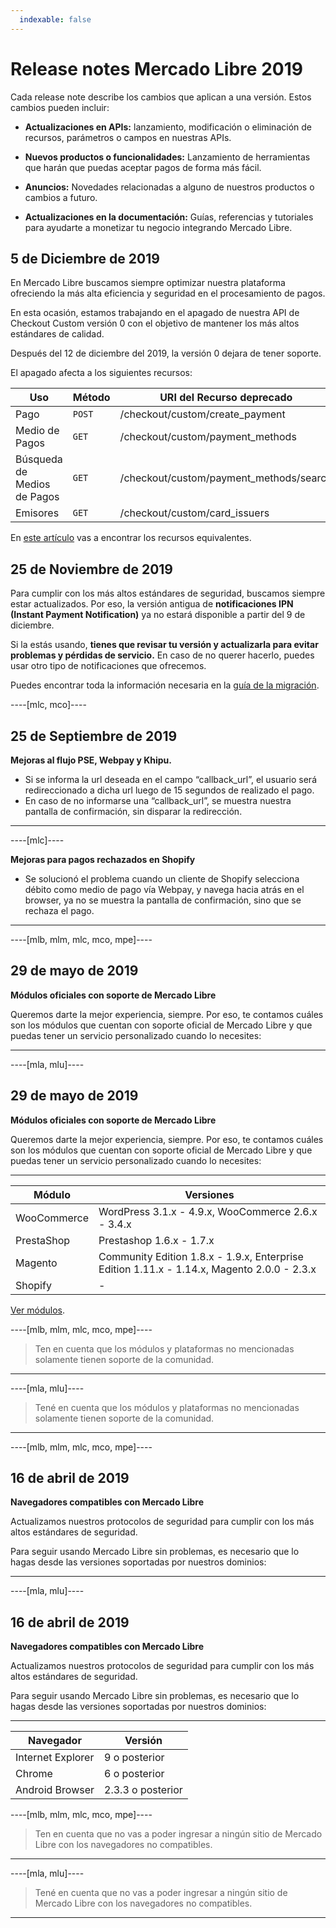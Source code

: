 ```yaml
---
  indexable: false
---
```

# Release notes Mercado Libre 2019

Cada release note describe los cambios que aplican a una versión. Estos cambios pueden incluir:

- **Actualizaciones en APIs:** lanzamiento, modificación o eliminación de recursos, parámetros o campos en nuestras APIs.

- **Nuevos productos o funcionalidades:** Lanzamiento de herramientas que harán que puedas aceptar pagos de forma más fácil.

- **Anuncios:** Novedades relacionadas a alguno de nuestros productos o cambios a futuro.

- **Actualizaciones en la documentación:** Guías, referencias y tutoriales para ayudarte a monetizar tu negocio integrando Mercado Libre.

## 5 de Diciembre de 2019

En Mercado Libre buscamos siempre optimizar nuestra plataforma ofreciendo la más alta eficiencia y seguridad en el procesamiento de pagos.

En esta ocasión, estamos trabajando en el apagado de nuestra API de Checkout Custom versión 0 con el objetivo de mantener los más altos estándares de calidad.

Después del 12 de diciembre del 2019, la versión 0 dejara de tener soporte.

El apagado afecta a los siguientes recursos:

| Uso | Método | URI del Recurso deprecado |
| --- | --- | --- |
| Pago | `POST` | /checkout/custom/create_payment |
| Medio de Pagos | `GET` | /checkout/custom/payment_methods |
| Búsqueda de Medios de Pagos| `GET` | /checkout/custom/payment_methods/search |
| Emisores | `GET` | /checkout/custom/card_issuers |

En [este artículo](https://www.mercadopago[FAKER][URL][DOMAIN]/developers/es/guides/online-payments/checkout-api/introduction) vas a encontrar los recursos equivalentes.

## 25 de Noviembre de 2019

Para cumplir con los más altos estándares de seguridad, buscamos siempre estar actualizados. Por eso, la versión antigua de **notificaciones IPN (Instant Payment Notification)** ya no estará disponible a partir del 9 de diciembre.

Si la estás usando, **tienes que revisar tu versión y actualizarla para evitar problemas y pérdidas de servicio.** En caso de no querer hacerlo, puedes usar otro tipo de notificaciones que ofrecemos.

Puedes encontrar toda la información necesaria en la [guía de la migración](https://www.mercadopago.com.ar/developers/es/guides/resources/changelog/migration-guides/ipn-ow-guide).

----[mlc, mco]----

## 25 de Septiembre de 2019

**Mejoras al flujo PSE, Webpay y Khipu.**

- Si se informa la url deseada en el campo “callback_url”, el usuario será redireccionado a dicha url luego de 15 segundos de realizado el pago.
- En caso de no informarse una “callback_url”, se muestra nuestra pantalla de confirmación, sin disparar la redirección.

------------
----[mlc]----

**Mejoras para pagos rechazados en Shopify**

- Se solucionó el problema cuando un cliente de Shopify selecciona débito como medio de pago vía Webpay, y navega hacia atrás en el browser, ya no se muestra la pantalla de confirmación, sino que se rechaza el pago.

------------

----[mlb, mlm, mlc, mco, mpe]----

## 29 de mayo de 2019

**Módulos oficiales con soporte de Mercado Libre**

Queremos darte la mejor experiencia, siempre. Por eso, te contamos cuáles son los módulos que cuentan con soporte oficial de Mercado Libre y que puedas tener un servicio personalizado cuando lo necesites:

------------
----[mla, mlu]----

## 29 de mayo de 2019

**Módulos oficiales con soporte de Mercado Libre**

Queremos darte la mejor experiencia, siempre. Por eso, te contamos cuáles son los módulos que cuentan con soporte oficial de Mercado Libre y que puedas tener un servicio personalizado cuando lo necesites:

------------


| Módulo | Versiones |
| --- | --- |
| WooCommerce | WordPress 3.1.x - 4.9.x, WooCommerce 2.6.x - 3.4.x |
| PrestaShop | Prestashop 1.6.x - 1.7.x |
| Magento | Community Edition 1.8.x - 1.9.x, Enterprise Edition 1.11.x - 1.14.x, Magento 2.0.0 - 2.3.x |
| Shopify | - |

[Ver módulos](https://www.mercadopago.com.ar/developers/es/guides/plugins).


----[mlb, mlm, mlc, mco, mpe]----

> Ten en cuenta que los módulos y plataformas no mencionadas solamente tienen soporte de la comunidad.

------------

----[mla, mlu]----

> Tené en cuenta que los módulos y plataformas no mencionadas solamente tienen soporte de la comunidad.

------------

----[mlb, mlm, mlc, mco, mpe]----

## 16 de abril de 2019

**Navegadores compatibles con Mercado Libre**

Actualizamos nuestros protocolos de seguridad para cumplir con los más altos estándares de seguridad.

Para seguir usando Mercado Libre sin problemas, es necesario que lo hagas desde las versiones soportadas por nuestros dominios:

------------


----[mla, mlu]----

## 16 de abril de 2019

**Navegadores compatibles con Mercado Libre**

Actualizamos nuestros protocolos de seguridad para cumplir con los más altos estándares de seguridad.

Para seguir usando Mercado Libre sin problemas, es necesario que lo hagas desde las versiones soportadas por nuestros dominios:

------------

| Navegador | Versión |
| --- | --- |
| Internet Explorer | 9 o posterior |
| Chrome | 6 o posterior |
| Android Browser | 2.3.3 o posterior |

----[mlb, mlm, mlc, mco, mpe]----
> Ten en cuenta que no vas a poder ingresar a ningún sitio de Mercado Libre con los navegadores no compatibles.
------------

----[mla, mlu]----
> Tené en cuenta que no vas a poder ingresar a ningún sitio de Mercado Libre con los navegadores no compatibles.
------------

